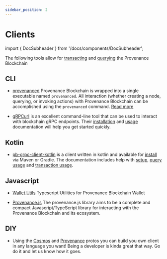 ```yaml
---
sidebar_position: 2
---
```


# Clients

import { DocSubheader } from '/docs/components/DocSubheader';

<DocSubheader text='aka "how do you _talk_ to the blockchain"'
/>

The following tools allow for [transacting](/docs/pb/blockchain/basics/transaction-lifecycle) and [querying](/docs/pb/blockchain/basics/query-lifecycle) the Provenance Blockchain

## CLI

- [provenanced](/docs/pb/blockchain/running-a-node/) Provenance Blockchain is wrapped into a single executable named `provenanced`. All interaction (whether creating a node, querying, or invoking actions) with Provenance Blockchain can be accomplished using the `provenanced` command. [Read more](/docs/pb/blockchain/running-a-node/)

- [gRPCurl](https://github.com/fullstorydev/grpcurl) is an excellent command-line tool that can be used to interact with blockchain gRPC endpoints. Their [installation](https://github.com/fullstorydev/grpcurl#installation) and [usage](https://github.com/fullstorydev/grpcurl#usage) documentation will help you get started quickly.

## Kotlin

- [pb-grpc-client-kotlin](https://github.com/provenance-io/pb-grpc-client-kotlin) is a client written in kotlin and available for [install](https://github.com/provenance-io/pb-grpc-client-kotlin#installation) via Maven or Gradle. The documentation includes help with [setup](https://github.com/provenance-io/pb-grpc-client-kotlin#setup), [query usage](https://github.com/provenance-io/pb-grpc-client-kotlin#query-usage) and [transaction usage](https://github.com/provenance-io/pb-grpc-client-kotlin#transaction-usage).

## Javascript

- [Wallet Utils](https://github.com/provenance-io/wallet-utils) Typescript Utilities for Provenance Blockchain Wallet

- [Provenance.js](https://github.com/provenance-io/provenance.js) The provenance.js library aims to be a complete and compact Javascript/TypeScript library for interacting with the Provenance Blockchain and its ecosystem.

## DIY

- Using the [Cosmos](https://docs.cosmos.network/main/core/proto-docs.html) and [Provenance](https://github.com/provenance-io/provenance/blob/main/docs/proto-docs.md) protos you can build you own client in any language you want! Being a developer is kinda great that way. Go do it and let us know how it goes.
